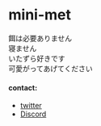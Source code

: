 # mini-met
餌は必要ありません  
寝ません  
いたずら好きです  
可愛がってあげてください  

#### contact:
- [twitter](https://twitter.com/Crab55e/)
- [Discord](https://discord.gg/nfPnFzyqs7)
